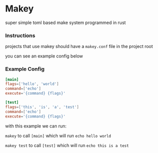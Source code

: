 # Makey
super simple toml based make system programmed in rust

### Instructions

projects that use makey should have a `makey.conf` file in the project root

you can see an example config below

### Example Config

```toml
[main]
flags=['hello', 'world']
command=['echo']
execute='{command} {flags}'

[test]
flags=['this', 'is', 'a', 'test']
command=['echo']
execute='{command} {flags}'
```

with this example we can run:

`makey` to call `[main]` which will run `echo hello world`

`makey test` to call `[test]` which will run `echo this is a test`
